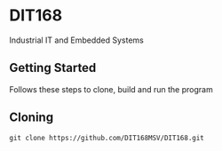 # DIT168
Industrial IT and Embedded Systems

## Getting Started

Follows these steps to clone, build and run the program

## Cloning

```
git clone https://github.com/DIT168MSV/DIT168.git
```